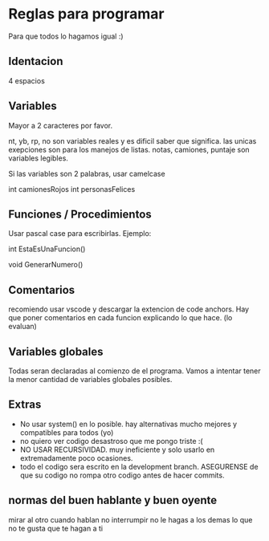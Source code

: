 # Reglas para programar
Para que todos lo hagamos igual :)

## Identacion
4 espacios

## Variables
Mayor a 2 caracteres por favor.

nt, yb, rp, no son variables reales y es dificil saber que significa. las unicas exepciones son para los manejos de listas.
notas, camiones, puntaje son variables legibles.

Si las variables son 2 palabras, usar camelcase

int camionesRojos
int personasFelices

## Funciones / Procedimientos
Usar pascal case para escribirlas. Ejemplo:

int EstaEsUnaFuncion()

void GenerarNumero()

## Comentarios

recomiendo usar vscode y descargar la extencion de code anchors. 
Hay que poner comentarios en cada funcion explicando lo que hace. (lo evaluan)


## Variables globales

Todas seran declaradas al comienzo de el programa. Vamos a intentar tener la menor cantidad de variables globales posibles.


## Extras

- No usar system() en lo posible. hay alternativas mucho mejores y compatibles para todos (yo)
- no quiero ver codigo desastroso que me pongo triste :(
- NO USAR RECURSIVIDAD. muy ineficiente y solo usarlo en extremadamente poco ocasiones.
- todo el codigo sera escrito en la development branch. ASEGURENSE de que su codigo no rompa otro codigo antes de hacer commits.


## normas del buen hablante y buen oyente

mirar al otro cuando hablan
no interrumpir
no le hagas a los demas lo que no te gusta que te hagan a ti

